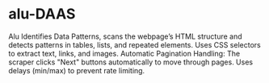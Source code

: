 # alu-DAAS
Alu Identifies Data Patterns, scans the webpage’s HTML structure and detects patterns in tables, lists, and repeated elements. Uses CSS selectors to extract text, links, and images. Automatic Pagination Handling: The scraper clicks "Next" buttons automatically to move through pages. Uses delays (min/max) to prevent rate limiting.
